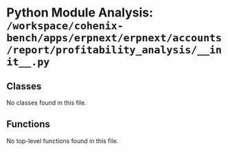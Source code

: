 # Python Module Analysis: `/workspace/cohenix-bench/apps/erpnext/erpnext/accounts/report/profitability_analysis/__init__.py`

## Classes

No classes found in this file.


## Functions

No top-level functions found in this file.

